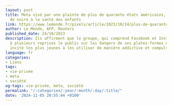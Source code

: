 ```yaml
---
layout: post
title: Meta visé par une plainte de plus de quarante états américains, qui l’accusent
  de nuire à la santé des enfants
link: https://www.lemonde.fr/pixels/article/2023/10/24/plus-de-quarante-etats-americains-portent-plainte-contre-meta-accuse-de-nuire-a-la-sante-des-enfants_6196281_4408996.html
author: Le Monde, AFP, Reuters
published_date: 24/10/2023
description: Ils affirment que le groupe, qui comprend Facebook et Instagram, a trompé
  à plusieurs reprises le public sur les dangers de ses plates-formes et a sciemment
  incité les plus jeunes à les utiliser de manière addictive et compulsive.
language: fr
categories:
- Liens
tags:
- vie-privée
- meta
- société
og-tags: vie-privée, meta, société
permalink: "/:categories/:year/:month/:day/:title/"
date: '2024-11-05 20:55:44 +0100'
---
```

